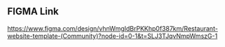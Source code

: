 ## FIGMA Link

https://www.figma.com/design/vhnWmgIdBrPKKhp0f387km/Restaurant-website-template-(Community)?node-id=0-1&t=SLJ3TJqvNmpWmszG-1